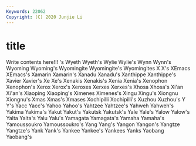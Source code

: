 ```yaml
---
Keywords: 22062
Copyright: (C) 2020 Junjie Li
---
```


# title

Write contents here!!!
's 
Wyeth 
Wyeth's 
Wylie 
Wylie's 
Wynn 
Wynn's 
Wyoming
Wyoming's 
Wyomingite 
Wyomingite's 
Wyomingites 
X 
X's 
XEmacs 
XEmacs's 
Xamarin 
Xamarin's
Xanadu 
Xanadu's 
Xanthippe 
Xanthippe's 
Xavier 
Xavier's 
Xe 
Xe's 
Xenakis 
Xenakis's
Xenia 
Xenia's 
Xenophon 
Xenophon's 
Xerox 
Xerox's 
Xeroxes 
Xerxes 
Xerxes's 
Xhosa
Xhosa's 
Xi'an 
Xi'an's 
Xiaoping 
Xiaoping's 
Ximenes 
Ximenes's 
Xingu 
Xingu's 
Xiongnu
Xiongnu's 
Xmas 
Xmas's 
Xmases 
Xochipilli 
Xochipilli's 
Xuzhou 
Xuzhou's 
Y 
Y's
Yacc 
Yacc's 
Yahoo 
Yahoo's 
Yahtzee 
Yahtzee's 
Yahweh 
Yahweh's 
Yakima 
Yakima's
Yakut 
Yakut's 
Yakutsk 
Yakutsk's 
Yale 
Yale's 
Yalow 
Yalow's 
Yalta 
Yalta's
Yalu 
Yalu's 
Yamagata 
Yamagata's 
Yamaha 
Yamaha's 
Yamoussoukro 
Yamoussoukro's 
Yang 
Yang's
Yangon 
Yangon's 
Yangtze 
Yangtze's 
Yank 
Yank's 
Yankee 
Yankee's 
Yankees 
Yanks
Yaobang 
Yaobang's 
